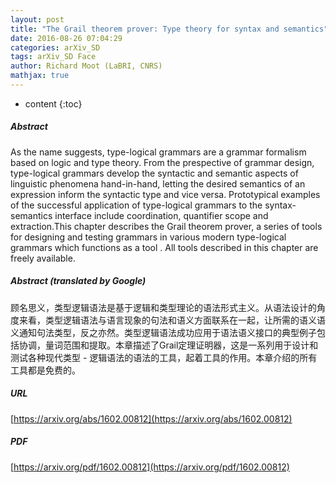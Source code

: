 ```yaml
---
layout: post
title: "The Grail theorem prover: Type theory for syntax and semantics"
date: 2016-08-26 07:04:29
categories: arXiv_SD
tags: arXiv_SD Face
author: Richard Moot (LaBRI, CNRS)
mathjax: true
---
```


* content
{:toc}

##### Abstract
As the name suggests, type-logical grammars are a grammar formalism based on logic and type theory. From the prespective of grammar design, type-logical grammars develop the syntactic and semantic aspects of linguistic phenomena hand-in-hand, letting the desired semantics of an expression inform the syntactic type and vice versa. Prototypical examples of the successful application of type-logical grammars to the syntax-semantics interface include coordination, quantifier scope and extraction.This chapter describes the Grail theorem prover, a series of tools for designing and testing grammars in various modern type-logical grammars which functions as a tool . All tools described in this chapter are freely available.

##### Abstract (translated by Google)
顾名思义，类型逻辑语法是基于逻辑和类型理论的语法形式主义。从语法设计的角度来看，类型逻辑语法与语言现象的句法和语义方面联系在一起，让所需的语义语义通知句法类型，反之亦然。类型逻辑语法成功应用于语法语义接口的典型例子包括协调，量词范围和提取。本章描述了Grail定理证明器，这是一系列用于设计和测试各种现代类型 - 逻辑语法的语法的工具，起着工具的作用。本章介绍的所有工具都是免费的。

##### URL
[https://arxiv.org/abs/1602.00812](https://arxiv.org/abs/1602.00812)

##### PDF
[https://arxiv.org/pdf/1602.00812](https://arxiv.org/pdf/1602.00812)

